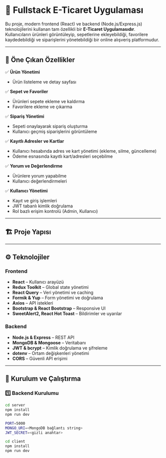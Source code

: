 # 🛒 Fullstack E-Ticaret Uygulaması

Bu proje, modern frontend (React) ve backend (Node.js/Express.js) teknolojilerini kullanan tam özellikli bir **E-Ticaret Uygulamasıdır**. Kullanıcıların ürünleri görüntüleyip, sepetlerine ekleyebildiği, favorilere kaydedebildiği ve siparişlerini yönetebildiği bir online alışveriş platformudur.

---

## 🌟 Öne Çıkan Özellikler

✅ **Ürün Yönetimi**  
- Ürün listeleme ve detay sayfası  

✅ **Sepet ve Favoriler**  
- Ürünleri sepete ekleme ve kaldırma  
- Favorilere ekleme ve çıkarma  

✅ **Sipariş Yönetimi**  
- Sepeti onaylayarak sipariş oluşturma  
- Kullanıcı geçmiş siparişlerini görüntüleme  

✅ **Kayıtlı Adresler ve Kartlar**  
- Kullanıcı hesabında adres ve kart yönetimi (ekleme, silme, güncelleme)  
- Ödeme esnasında kayıtlı kart/adresleri seçebilme  

✅ **Yorum ve Değerlendirme**  
- Ürünlere yorum yapabilme  
- Kullanıcı değerlendirmeleri  

✅ **Kullanıcı Yönetimi**  
- Kayıt ve giriş işlemleri  
- JWT tabanlı kimlik doğrulama  
- Rol bazlı erişim kontrolü (Admin, Kullanıcı)

---

## 🏗️ Proje Yapısı
---

## ⚙️ Teknolojiler

### Frontend
- **React** – Kullanıcı arayüzü
- **Redux Toolkit** – Global state yönetimi
- **React Query** – Veri yönetimi ve caching
- **Formik & Yup** – Form yönetimi ve doğrulama
- **Axios** – API istekleri
- **Bootstrap & React Bootstrap** – Responsive UI
- **SweetAlert2, React Hot Toast** – Bildirimler ve uyarılar

### Backend
- **Node.js & Express** – REST API
- **MongoDB & Mongoose** – Veritabanı
- **JWT & bcrypt** – Kimlik doğrulama ve şifreleme
- **dotenv** – Ortam değişkenleri yönetimi
- **CORS** – Güvenli API erişimi

---

## 🚀 Kurulum ve Çalıştırma

### 1️⃣ Backend Kurulumu

```bash
cd server
npm install
npm run dev

PORT=5000
MONGO_URI=<MongoDB bağlantı string>
JWT_SECRET=<gizli anahtar>

cd client
npm install
npm run dev
